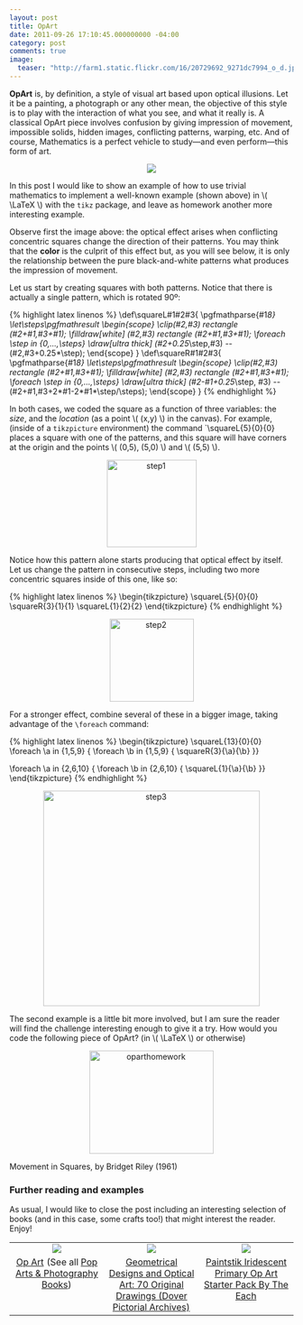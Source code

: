 ```yaml
---
layout: post
title: OpArt
date: 2011-09-26 17:10:45.000000000 -04:00
category: post
comments: true
image:
  teaser: "http://farm1.static.flickr.com/16/20729692_9271dc7994_o_d.jpg"
---
```


**OpArt** is, by definition, a style of visual art based upon optical illusions.  Let it be a painting, a photograph or any other mean, the objective of this style is to play with the interaction of what you see, and what it really is.   A classical OpArt piece involves confusion by giving impression of movement, impossible solids, hidden images, conflicting patterns, warping, etc.  And of course, Mathematics is a perfect vehicle to study—and even perform—this form of art.

<p style="text-align:center;"><img src="https://i0.wp.com/farm1.static.flickr.com/52/131240309_9cfa9f61fd_o_d.jpg"></p>

In this post I would like to show an example of how to use trivial mathematics to implement a well-known example (shown above) in <span>\\( \LaTeX \\)</span> with the `tikz` package, and leave as homework another more interesting example.

Observe first the image above: the optical effect arises when conflicting concentric squares change the direction of their patterns.  You may think that the **color** is the culprit of this effect but, as you will see below, it is only the relationship between the pure black-and-white patterns what produces the impression of movement.

Let us start by creating squares with both patterns.  Notice that there is actually a single pattern, which is rotated 90º:

{% highlight latex linenos %}
\def\squareL#1#2#3{
  \pgfmathparse{#1*8}
  \let\steps\pgfmathresult
  \begin{scope}
    \clip(#2,#3) rectangle (#2+#1,#3+#1);
    \filldraw[white] (#2,#3) rectangle (#2+#1,#3+#1);
    \foreach \step in {0,...,\steps}
      \draw[ultra thick] (#2+0.25*\step,#3) -- (#2,#3+0.25*\step);
  \end{scope}
}
\def\squareR#1#2#3{
  \pgfmathparse{#1*8}
  \let\steps\pgfmathresult
  \begin{scope}
    \clip(#2,#3) rectangle (#2+#1,#3+#1);
    \filldraw[white] (#2,#3) rectangle (#2+#1,#3+#1);
    \foreach \step in {0,...,\steps}
      \draw[ultra thick] (#2-#1+0.25*\step, #3) -- (#2+#1,#3+2*#1-2*#1*\step/\steps);
  \end{scope}
}
{% endhighlight %}

In both cases, we coded the square as a function of three variables: the *size*, and the *location* (as a point <span>\\( (x,y) \\)</span> in the canvas).  For example, (inside of a `tikzpicture` environment) the command `\squareL{5}{0}{0}</tt> places a square with one of the patterns, and this square will have corners at the origin and the points <span>\\( (0,5), (5,0) \\)</span> and <span>\\( (5,5) \\)</span>.

<p style="text-align:center;"><img src="https://i0.wp.com/farm7.static.flickr.com/6166/6186930914_c4fdfb8339_m.jpg" width="159" height="155" alt="step1" /></p>

Notice how this pattern alone starts producing that optical effect by itself.  Let us change the pattern in consecutive steps, including two more concentric squares inside of this one, like so:

{% highlight latex linenos %}
\begin{tikzpicture}
  \squareL{5}{0}{0}
  \squareR{3}{1}{1}
  \squareL{1}{2}{2}
\end{tikzpicture}
{% endhighlight %}

<p style="text-align:center;"><img src="https://i0.wp.com/farm7.static.flickr.com/6151/6186422205_1d61128395_m.jpg" width="149" height="147" alt="step2" /></p>

For a stronger effect, combine several of these in a bigger image, taking advantage of the `\foreach` command:

{% highlight latex linenos %}
\begin{tikzpicture}
  \squareL{13}{0}{0}
  \foreach \a in {1,5,9}
  {
    \foreach \b in {1,5,9}
    { \squareR{3}{\a}{\b} }}

  \foreach \a in {2,6,10}
  {
    \foreach \b in {2,6,10}
    { \squareL{1}{\a}{\b} }}
\end{tikzpicture}
{% endhighlight %}

<p style="text-align:center;"><img src="https://i0.wp.com/farm7.static.flickr.com/6176/6186983960_51d90d1d34.jpg" width="384" height="382" alt="step3" /></p>

The second example is a little bit more involved, but I am sure the reader will find the challenge interesting enough to give it a try.  How would you code the following piece of OpArt? (in <span>\\( \LaTeX \\)</span> or otherwise)

<p style="text-align:center;"><img src="https://i0.wp.com/farm7.static.flickr.com/6173/6187050462_7a3223d0c5_m.jpg" width="220" height="183" alt="oparthomework" /></p>

  Movement in Squares, by Bridget Riley (1961)</p>

### Further reading and examples

As usual, I would like to close the post including an interesting selection of books (and in this case, some crafts too!) that might interest the reader.  Enjoy!

<table style="width:100%;border:0;">
<tr>
<td style="width:33%;border:0;text-align:center;vertical-align:middle;">
<a href="http://www.amazon.com/gp/product/3865602061/ref=as_li_tf_il?ie=UTF8&amp;tag=blancosilva-20&amp;linkCode=as2&amp;camp=217145&amp;creative=399377&amp;creativeASIN=3865602061"><img border="0" src="assets/q?_encoding=UTF8&amp;Format=_SL160_&amp;ASIN=3865602061&amp;MarketPlace=US&amp;ID=AsinImage&amp;WS=1&amp;tag=blancosilva-20&amp;ServiceVersion=20070822" /></a><img src="assets/ir?t=blancosilva-20&amp;l=as2&amp;o=1&amp;a=3865602061&amp;camp=217145&amp;creative=399377" width="1" height="1" border="0" alt="" style="border:none!important;margin:0!important;" />
</td>
<td style="width:33%;border:0;text-align:center;vertical-align:middle;">
<a href="http://www.amazon.com/gp/product/0486231003/ref=as_li_tf_il?ie=UTF8&amp;tag=blancosilva-20&amp;linkCode=as2&amp;camp=217145&amp;creative=399373&amp;creativeASIN=0486231003"><img border="0" src="assets/q?_encoding=UTF8&amp;Format=_SL160_&amp;ASIN=0486231003&amp;MarketPlace=US&amp;ID=AsinImage&amp;WS=1&amp;tag=blancosilva-20&amp;ServiceVersion=20070822" /></a><img src="assets/ir?t=blancosilva-20&amp;l=as2&amp;o=1&amp;a=0486231003&amp;camp=217145&amp;creative=399373" width="1" height="1" border="0" alt="" style="border:none!important;margin:0!important;" />
</td>
<td style="width:33%;border:0;text-align:center;vertical-align:middle;">
<a href="http://www.amazon.com/gp/product/B002NS25GY/ref=as_li_tf_il?ie=UTF8&amp;tag=blancosilva-20&amp;linkCode=as2&amp;camp=217145&amp;creative=399373&amp;creativeASIN=B002NS25GY"><img border="0" src="assets/q?_encoding=UTF8&amp;Format=_SL160_&amp;ASIN=B002NS25GY&amp;MarketPlace=US&amp;ID=AsinImage&amp;WS=1&amp;tag=blancosilva-20&amp;ServiceVersion=20070822" /></a><img src="assets/ir?t=blancosilva-20&amp;l=as2&amp;o=1&amp;a=B002NS25GY&amp;camp=217145&amp;creative=399373" width="1" height="1" border="0" alt="" style="border:none!important;margin:0!important;" />
</td>
</tr>
<tr>
<td style="width:33%;border:0;text-align:center;vertical-align:top;">
<a href="http://www.amazon.com/gp/product/3865602061/ref=as_li_tf_tl?ie=UTF8&amp;tag=blancosilva-20&amp;linkCode=as2&amp;camp=217145&amp;creative=399377&amp;creativeASIN=3865602061">Op Art</a><img src="assets/ir?t=blancosilva-20&amp;l=as2&amp;o=1&amp;a=3865602061&amp;camp=217145&amp;creative=399377" width="1" height="1" border="0" alt="" style="border:none!important;margin:0!important;" /> (See all <a href="http://www.amazon.com/Pop-Arts-Books/b/ref=as_li_tf_tl?ie=UTF8&amp;tag=blancosilva-20&amp;linkCode=as2&amp;camp=217145&amp;creative=399385&amp;creativeASIN=3865602061&amp;ie=UTF8&amp;node=1085">Pop Arts &amp; Photography Books</a>)<img src="assets/ir?t=blancosilva-20&amp;l=as2&amp;o=1&amp;a=3865602061&amp;camp=217145&amp;creative=399385" width="1" height="1" border="0" alt="" style="border:none!important;margin:0!important;" />
</td>
<td style="width:33%;border:0;text-align:center;vertical-align:top;">
<a href="http://www.amazon.com/gp/product/0486231003/ref=as_li_tf_tl?ie=UTF8&amp;tag=blancosilva-20&amp;linkCode=as2&amp;camp=217145&amp;creative=399373&amp;creativeASIN=0486231003">Geometrical Designs and Optical Art: 70 Original Drawings (Dover Pictorial Archives)</a><img src="assets/ir?t=blancosilva-20&amp;l=as2&amp;o=1&amp;a=0486231003&amp;camp=217145&amp;creative=399373" width="1" height="1" border="0" alt="" style="border:none!important;margin:0!important;" />
</td>
<td style="width:33%;border:0;text-align:center;vertical-align:top;">
<a href="http://www.amazon.com/gp/product/B002NS25GY/ref=as_li_tf_tl?ie=UTF8&amp;tag=blancosilva-20&amp;linkCode=as2&amp;camp=217145&amp;creative=399373&amp;creativeASIN=B002NS25GY">Paintstik Iridescent Primary Op Art Starter Pack By The Each</a><img src="assets/ir?t=blancosilva-20&amp;l=as2&amp;o=1&amp;a=B002NS25GY&amp;camp=217145&amp;creative=399373" width="1" height="1" border="0" alt="" style="border:none!important;margin:0!important;" />
</td>
</tr>
</table>
